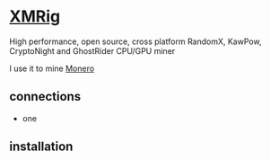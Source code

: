 # [XMRig](/vault/https://xmrig.com/)
High performance, open source, cross platform RandomX, KawPow, CryptoNight and GhostRider CPU/GPU miner

I use it to mine [Monero](/vault/https://www.getmonero.org/)

## connections
- one

## installation

